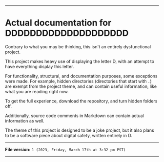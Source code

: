 
***

# Actual documentation for DDDDDDDDDDDDDDDDDDDD

Contrary to what you may be thinking, this isn't an entirely dysfunctional project.

This project makes heavy use of displaying the letter D, with an attempt to have everything display this letter.

For functionality, structural, and documentation purposes, some exceptions were made. For example, hidden directories (directories that start with `.`) are exempt from the project theme, and can contain useful information, like what you are reading right now.

To get the full experience, download the repository, and turn hidden folders off.

Additionally, source code comments in Markdown can contain actual information as well.

The theme of this project is designed to be a joke project, but it also plans to be a software piece about digital safety, written entirely in D.

***

**File version:** `1 (2023, Friday, March 17th at 3:32 pm PST)`

***

